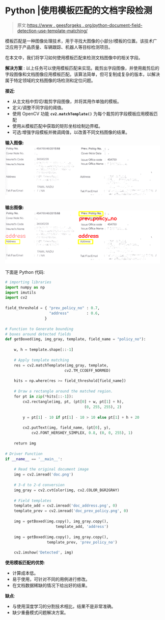 # Python |使用模板匹配的文档字段检测

> 原文:[https://www . geesforgeks . org/python-document-field-detection-use-template-matching/](https://www.geeksforgeeks.org/python-document-field-detection-using-template-matching/)

模板匹配是一种图像处理技术，用于寻找大图像的小部分/模板的位置。该技术广泛应用于产品质量、车辆跟踪、机器人等目标检测项目。

在本文中，我们将学习如何使用模板匹配来检测文档图像中的相关字段。

**解决方案** :
以上任务可以使用模板匹配来实现。裁剪出字段图像，并使用裁剪后的字段图像和文档图像应用模板匹配。该算法简单，但可复制成复杂的版本，以解决属于特定领域的文档图像的场检测和定位问题。

**接近**:

*   从主文档中剪切/裁剪字段图像，并将其用作单独的模板。
*   定义/调整不同字段的阈值。
*   使用 OpenCV 功能 **`cv2.matchTemplate()`** 为每个裁剪的字段模板应用模板匹配
*   使用从模板匹配中获取的矩形坐标绘制边界框。
*   可选:增强字段模板并微调阈值，以改善不同文档图像的结果。

**输入图像:**
![Original Image](img/bdeae22eb2be7e95d2613234e324027a.png)

**输出图像:**
![Detected Fields](img/6d3ec0743423dcbae4e94a31ee8ff312.png)

下面是 Python 代码:

```py
# importing libraries
import numpy as np
import imutils
import cv2

field_threshold = { "prev_policy_no" : 0.7,
                    "address"        : 0.6,
                  }

# Function to Generate bounding
# boxes around detected fields
def getBoxed(img, img_gray, template, field_name = "policy_no"):

    w, h = template.shape[::-1] 

    # Apply template matching
    res = cv2.matchTemplate(img_gray, template,
                           cv2.TM_CCOEFF_NORMED)

    hits = np.where(res >= field_threshold[field_name])

    # Draw a rectangle around the matched region. 
    for pt in zip(*hits[::-1]): 
        cv2.rectangle(img, pt, (pt[0] + w, pt[1] + h),
                                    (0, 255, 255), 2)

        y = pt[1] - 10 if pt[1] - 10 > 10 else pt[1] + h + 20

        cv2.putText(img, field_name, (pt[0], y),
            cv2.FONT_HERSHEY_SIMPLEX, 0.8, (0, 0, 255), 1)

    return img

# Driver Function
if __name__ == '__main__':

    # Read the original document image
    img = cv2.imread('doc.png')

    # 3-d to 2-d conversion
    img_gray = cv2.cvtColor(img, cv2.COLOR_BGR2GRAY)

    # Field templates
    template_add = cv2.imread('doc_address.png', 0)
    template_prev = cv2.imread('doc_prev_policy.png', 0)

    img = getBoxed(img.copy(), img_gray.copy(),
                       template_add, 'address')

    img = getBoxed(img.copy(), img_gray.copy(),
                   template_prev, 'prev_policy_no')

    cv2.imshow('Detected', img)
```

**使用模板匹配的优势**:

*   计算成本低。
*   易于使用，可针对不同的用例进行修改。
*   在文档数据稀缺的情况下给出好的结果。

**缺点**:

*   与使用深度学习的分割技术相比，结果不是非常准确。
*   缺少重叠模式问题解决方案。